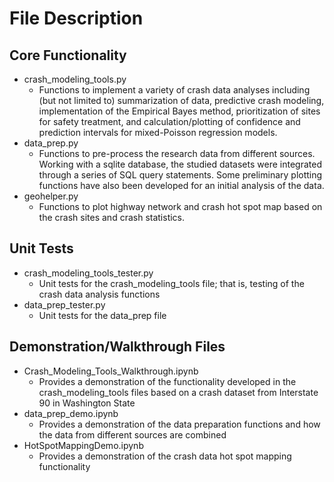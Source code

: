 # File Description

## Core Functionality
- crash_modeling_tools.py
  - Functions to implement a variety of crash data analyses including (but not limited to) summarization of data, predictive crash modeling, implementation of the Empirical Bayes method, prioritization of sites for safety treatment, and calculation/plotting of confidence and prediction intervals for mixed-Poisson regression models.
- data_prep.py
  - Functions to pre-process the research data from different sources. Working with a sqlite database, the studied datasets were integrated through a series of SQL query statements. Some preliminary plotting functions have also been developed for an initial analysis of the data.
- geohelper.py
  - Functions to plot highway network and crash hot spot map based on the crash sites and crash statistics.

## Unit Tests
- crash_modeling_tools_tester.py
  - Unit tests for the crash_modeling_tools file; that is, testing of the crash data analysis functions
- data_prep_tester.py
  - Unit tests for the data_prep file
  
## Demonstration/Walkthrough Files
- Crash_Modeling_Tools_Walkthrough.ipynb
  - Provides a demonstration of the functionality developed in the crash_modeling_tools files based on a crash dataset from Interstate 90 in Washington State
- data_prep_demo.ipynb
  - Provides a demonstration of the data preparation functions and how the data from different sources are combined
- HotSpotMappingDemo.ipynb
  - Provides a demonstration of the crash data hot spot mapping functionality
